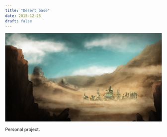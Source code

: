 ```yaml
---
title: "Desert base"
date: 2015-12-25
draft: false
---
```


![image1](desert-base-001.jpg)

Personal project.